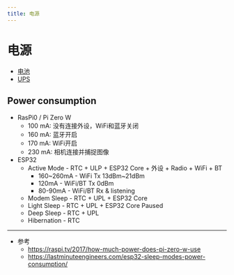 ```yaml
---
title: 电源
---
```


# 电源

- [电池](./battery.md)
- [UPS](./ups.md)

## Power consumption

- RasPi0 / Pi Zero W
  - 100 mA: 没有连接外设，WiFi和蓝牙关闭
  - 160 mA: 蓝牙开启
  - 170 mA: WiFi开启
  - 230 mA: 相机连接并捕捉图像
- ESP32
  - Active Mode - RTC + ULP + ESP32 Core + 外设 + Radio + WiFi + BT
    - 160~260mA - WiFi Tx 13dBm~21dBm
    - 120mA - WiFi/BT Tx 0dBm
    - 80-90mA - WiFi/BT Rx & listening
  - Modem Sleep - RTC + UPL + ESP32 Core
  - Light Sleep - RTC + UPL + ESP32 Core Paused
  - Deep Sleep - RTC + UPL
  - Hibernation - RTC

---

- 参考
  - https://raspi.tv/2017/how-much-power-does-pi-zero-w-use
  - https://lastminuteengineers.com/esp32-sleep-modes-power-consumption/
